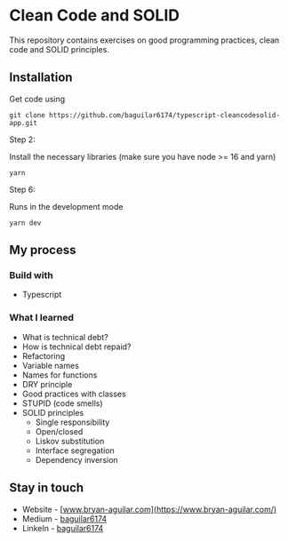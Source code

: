 # Clean Code and SOLID

This repository contains exercises on good programming practices, clean code and SOLID principles.

## Installation

Get code using

```
git clone https://github.com/baguilar6174/typescript-cleancodesolid-app.git
```

Step 2:

Install the necessary libraries (make sure you have node >= 16 and yarn)

```
yarn
```

Step 6:

Runs in the development mode

```
yarn dev
```

## My process

### Build with

- Typescript

### What I learned

- What is technical debt?
- How is technical debt repaid?
- Refactoring
- Variable names
- Names for functions
- DRY principle
- Good practices with classes
- STUPID (code smells)
- SOLID principles
  * Single responsibility
  * Open/closed
  * Liskov substitution
  * Interface segregation
  * Dependency inversion

## Stay in touch

- Website - [www.bryan-aguilar.com](https://www.bryan-aguilar.com/)
- Medium - [baguilar6174](https://baguilar6174.medium.com/)
- LinkeIn - [baguilar6174](https://www.linkedin.com/in/baguilar6174)
